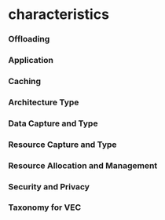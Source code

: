 # characteristics

### Offloading

### Application

### Caching

### Architecture Type

### Data Capture and Type

### Resource Capture and Type

### Resource Allocation and Management

### Security and Privacy

### Taxonomy for VEC



